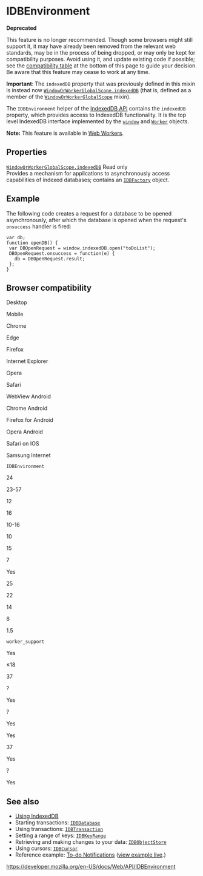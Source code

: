 IDBEnvironment
==============

**Deprecated**

This feature is no longer recommended. Though some browsers might still support it, it may have already been removed from the relevant web standards, may be in the process of being dropped, or may only be kept for compatibility purposes. Avoid using it, and update existing code if possible; see the [compatibility table](#browser_compatibility) at the bottom of this page to guide your decision. Be aware that this feature may cease to work at any time.

**Important**: The `indexedDB` property that was previously defined in this mixin is instead now [`WindowOrWorkerGlobalScope.indexedDB`](windoworworkerglobalscope/indexeddb) (that is, defined as a member of the [`WindowOrWorkerGlobalScope`](windoworworkerglobalscope) mixin).

The `IDBEnvironment` helper of the [IndexedDB API](indexeddb_api) contains the `indexedDB` property, which provides access to IndexedDB functionality. It is the top level IndexedDB interface implemented by the [`window`](window) and [`Worker`](worker) objects.

**Note:** This feature is available in [Web Workers](web_workers_api).

Properties
----------

 [`WindowOrWorkerGlobalScope.indexedDB`](windoworworkerglobalscope/indexeddb) <span class="badge inline readonly">Read only </span>   
Provides a mechanism for applications to asynchronously access capabilities of indexed databases; contains an [`IDBFactory`](idbfactory) object.

Example
-------

The following code creates a request for a database to be opened asynchronously, after which the database is opened when the request's `onsuccess` handler is fired:

    var db;
    function openDB() {
     var DBOpenRequest = window.indexedDB.open("toDoList");
     DBOpenRequest.onsuccess = function(e) {
       db = DBOpenRequest.result;
     };
    }

Browser compatibility
---------------------

Desktop

Mobile

Chrome

Edge

Firefox

Internet Explorer

Opera

Safari

WebView Android

Chrome Android

Firefox for Android

Opera Android

Safari on IOS

Samsung Internet

`IDBEnvironment`

24

23-57

12

16

10-16

10

15

7

Yes

25

22

14

8

1.5

`worker_support`

Yes

≤18

37

?

Yes

?

Yes

Yes

37

Yes

?

Yes

See also
--------

-   [Using IndexedDB](indexeddb_api/using_indexeddb)
-   Starting transactions: [`IDBDatabase`](idbdatabase)
-   Using transactions: [`IDBTransaction`](idbtransaction)
-   Setting a range of keys: [`IDBKeyRange`](idbkeyrange)
-   Retrieving and making changes to your data: [`IDBObjectStore`](idbobjectstore)
-   Using cursors: [`IDBCursor`](idbcursor)
-   Reference example: [To-do Notifications](https://github.com/mdn/to-do-notifications/tree/gh-pages) ([view example live](https://mdn.github.io/to-do-notifications/).)

<a href="https://developer.mozilla.org/en-US/docs/Web/API/IDBEnvironment" class="_attribution-link">https://developer.mozilla.org/en-US/docs/Web/API/IDBEnvironment</a>
